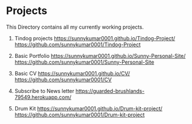 # Projects
This Directory contains all my currently working projects. 


1. Tindog projects
https://sunnykumar0001.github.io/Tindog-Project/
https://github.com/sunnykumar0001/Tindog-Project


2. Basic Portfolio
https://sunnykumar0001.github.io/Sunny-Personal-Site/
https://github.com/sunnykumar0001/Sunny-Personal-Site


3. Basic CV 
https://sunnykumar0001.github.io/CV/
https://github.com/sunnykumar0001/CV


4. Subscribe to News letter
https://guarded-brushlands-79549.herokuapp.com/


5. Drum Kit
https://sunnykumar0001.github.io/Drum-kit-project/
https://github.com/sunnykumar0001/Drum-kit-project


